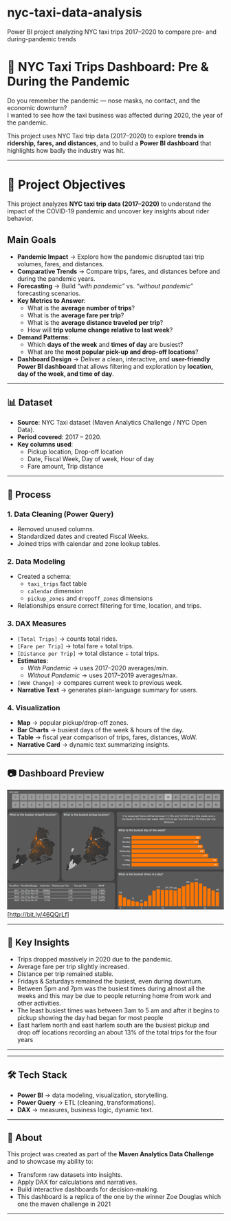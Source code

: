 # nyc-taxi-data-analysis
Power BI project analyzing NYC taxi trips 2017–2020 to compare pre- and during-pandemic trends

# 🚖 NYC Taxi Trips Dashboard: Pre & During the Pandemic

Do you remember the pandemic — nose masks, no contact, and the economic downturn?  
I wanted to see how the taxi business was affected during 2020, the year of the pandemic.  

This project uses NYC Taxi trip data (2017–2020) to explore **trends in ridership, fares, and distances**, and to build a **Power BI dashboard** that highlights how badly the industry was hit.

---

# 🎯 Project Objectives  

This project analyzes **NYC taxi trip data (2017–2020)** to understand the impact of the COVID-19 pandemic and uncover key insights about rider behavior.  

## Main Goals  
- **Pandemic Impact** → Explore how the pandemic disrupted taxi trip volumes, fares, and distances.  
- **Comparative Trends** → Compare trips, fares, and distances before and during the pandemic years.  
- **Forecasting** → Build *“with pandemic”* vs. *“without pandemic”* forecasting scenarios.  
- **Key Metrics to Answer**:  
  - What is the **average number of trips**?  
  - What is the **average fare per trip**?  
  - What is the **average distance traveled per trip**?  
  - How will **trip volume change relative to last week**?  
- **Demand Patterns**:  
  - Which **days of the week** and **times of day** are busiest?  
  - What are the **most popular pick-up and drop-off locations**?  
- **Dashboard Design** → Deliver a clean, interactive, and **user-friendly Power BI dashboard** that allows filtering and exploration by **location, day of the week, and time of day**.  

---

## 📊 Dataset
- **Source**: NYC Taxi dataset (Maven Analytics Challenge / NYC Open Data).  
- **Period covered**: 2017 – 2020.  
- **Key columns used**:  
  - Pickup location, Drop-off location  
  - Date, Fiscal Week, Day of week, Hour of day  
  - Fare amount, Trip distance  

---

## 🔧 Process

### 1. Data Cleaning (Power Query)
- Removed unused columns.  
- Standardized dates and created Fiscal Weeks.  
- Joined trips with calendar and zone lookup tables.  

### 2. Data Modeling
- Created a  schema:
  - `taxi_trips` fact table  
  - `calendar` dimension  
  - `pickup_zones` and `dropoff_zones` dimensions  
- Relationships ensure correct filtering for time, location, and trips.  

### 3. DAX Measures
- `[Total Trips]` → counts total rides.  
- `[Fare per Trip]` → total fare ÷ total trips.  
- `[Distance per Trip]` → total distance ÷ total trips.  
- **Estimates**:  
  - *With Pandemic* → uses 2017–2020 averages/min.  
  - *Without Pandemic* → uses 2017–2019 averages/max.  
- `[WoW Change]` → compares current week to previous week.  
- **Narrative Text** → generates plain-language summary for users.  

### 4. Visualization
- **Map** → popular pickup/drop-off zones.  
- **Bar Charts** → busiest days of the week & hours of the day.  
- **Table** → fiscal year comparison of trips, fares, distances, WoW.  
- **Narrative Card** → dynamic text summarizing insights.  

---

## 📷 Dashboard Preview

![Dashboard Screenshot](images/nyc-dashboard.png)[http://bit.ly/46QQrLf]

---

## 🔑 Key Insights
- Trips dropped massively in 2020 due to the pandemic.  
- Average fare per trip slightly increased.  
- Distance per trip remained stable.  
- Fridays & Saturdays remained the busiest, even during downturn.
- Between 5pm and 7pm was the busiest times during almost all the weeks and this may be due to people returning home from work and other activities.
- The least busiest times was between 3am to 5 am and after it begins to pickup showing the day had began for most people
- East harlem north and east harlem south are the busiest pickup and drop off locations recording an about 13% of the total trips for the four years

---


---

## 🛠 Tech Stack
- **Power BI** → data modeling, visualization, storytelling.  
- **Power Query** → ETL (cleaning, transformations).  
- **DAX** → measures, business logic, dynamic text.  

---

## 📌 About
This project was created as part of the **Maven Analytics Data Challenge** and to showcase my ability to:  
- Transform raw datasets into insights.  
- Apply DAX for calculations and narratives.  
- Build interactive dashboards for decision-making.
- This dashboard is a replica of the one by the winner Zoe Douglas which one the maven challenge in 2021

---

